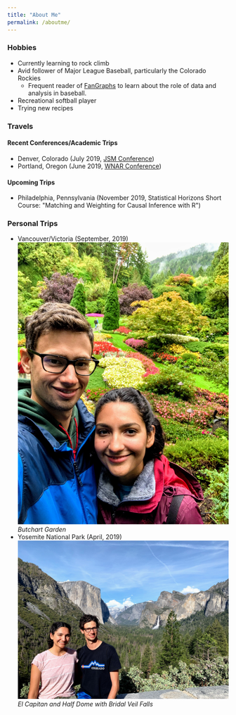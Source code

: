 ```yaml
---
title: "About Me"
permalink: /aboutme/
---
```

### Hobbies
- Currently learning to rock climb
- Avid follower of Major League Baseball, particularly the Colorado Rockies
	- Frequent reader of [FanGraphs](http://www.fangraphs.com) to learn about the role of data and analysis in baseball.
- Recreational softball player
- Trying new recipes

### Travels
#### Recent Conferences/Academic Trips
- Denver, Colorado (July 2019, [JSM Conference](https://ww2.amstat.org/meetings/jsm/2019/))
- Portland, Oregon (June 2019, [WNAR Conference](http://www.wnar.org/Past-Meetings))

#### Upcoming Trips
- Philadelphia, Pennsylvania (November 2019, Statistical Horizons Short Course: "Matching and Weighting for Causal Inference with R")

### Personal Trips
- Vancouver/Victoria (September, 2019)
![Butchart Gardens](/assets/images/butchart_garden.jpg)
*Butchart Garden*
- Yosemite National Park (April, 2019)
![El Cap with Half Dome](/assets/images/yosemite_2019.jpg)
*El Capitan and Half Dome with Bridal Veil Falls*
